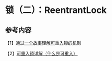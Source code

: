 # 锁（二）：ReentrantLock

## 参考内容

【1】[通过一个故事理解可重入锁的机制](https://www.cnblogs.com/gxyandwmm/p/9387833.html)

【2】[可重入锁详解（什么是可重入）](https://blog.csdn.net/w8y56f/article/details/89554060)